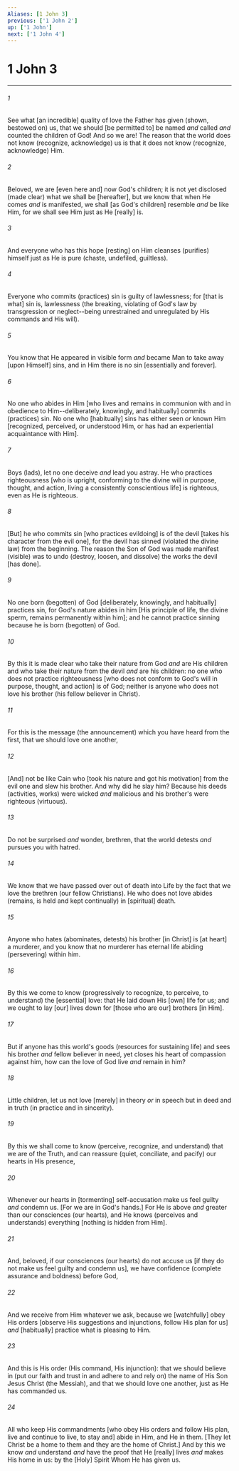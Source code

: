 ```yaml
---
Aliases: [1 John 3]
previous: ['1 John 2']
up: ['1 John']
next: ['1 John 4']
---
```

# 1 John 3

***


###### 1 


See what [an incredible] quality of love the Father has given (shown, bestowed on) us, that we should [be permitted to] be named _and_ called _and_ counted the children of God! And so we are! The reason that the world does not know (recognize, acknowledge) us is that it does not know (recognize, acknowledge) Him. 


###### 2 


Beloved, we are [even here and] now God's children; it is not yet disclosed (made clear) what we shall be [hereafter], but we know that when He comes _and_ is manifested, we shall [as God's children] resemble _and_ be like Him, for we shall see Him just as He [really] is. 


###### 3 


And everyone who has this hope [resting] on Him cleanses (purifies) himself just as He is pure (chaste, undefiled, guiltless). 


###### 4 


Everyone who commits (practices) sin is guilty of lawlessness; for [that is what] sin is, lawlessness (the breaking, violating of God's law by transgression or neglect--being unrestrained and unregulated by His commands and His will). 


###### 5 


You know that He appeared in visible form _and_ became Man to take away [upon Himself] sins, and in Him there is no sin [essentially and forever]. 


###### 6 


No one who abides in Him [who lives and remains in communion with and in obedience to Him--deliberately, knowingly, and habitually] commits (practices) sin. No one who [habitually] sins has either seen _or_ known Him [recognized, perceived, or understood Him, or has had an experiential acquaintance with Him]. 


###### 7 


Boys (lads), let no one deceive _and_ lead you astray. He who practices righteousness [who is upright, conforming to the divine will in purpose, thought, and action, living a consistently conscientious life] is righteous, even as He is righteous. 


###### 8 


[But] he who commits sin [who practices evildoing] is of the devil [takes his character from the evil one], for the devil has sinned (violated the divine law) from the beginning. The reason the Son of God was made manifest (visible) was to undo (destroy, loosen, and dissolve) the works the devil [has done]. 


###### 9 


No one born (begotten) of God [deliberately, knowingly, and habitually] practices sin, for God's nature abides in him [His principle of life, the divine sperm, remains permanently within him]; and he cannot practice sinning because he is born (begotten) of God. 


###### 10 


By this it is made clear who take their nature from God _and_ are His children and who take their nature from the devil _and_ are his children: no one who does not practice righteousness [who does not conform to God's will in purpose, thought, and action] is of God; neither is anyone who does not love his brother (his fellow believer in Christ). 


###### 11 


For this is the message (the announcement) which you have heard from the first, that we should love one another, 


###### 12 


[And] not be like Cain who [took his nature and got his motivation] from the evil one and slew his brother. And why did he slay him? Because his deeds (activities, works) were wicked _and_ malicious and his brother's were righteous (virtuous). 


###### 13 


Do not be surprised _and_ wonder, brethren, that the world detests _and_ pursues you with hatred. 


###### 14 


We know that we have passed over out of death into Life by the fact that we love the brethren (our fellow Christians). He who does not love abides (remains, is held and kept continually) in [spiritual] death. 


###### 15 


Anyone who hates (abominates, detests) his brother [in Christ] is [at heart] a murderer, and you know that no murderer has eternal life abiding (persevering) within him. 


###### 16 


By this we come to know (progressively to recognize, to perceive, to understand) the [essential] love: that He laid down His [own] life for us; and we ought to lay [our] lives down for [those who are our] brothers [in Him]. 


###### 17 


But if anyone has this world's goods (resources for sustaining life) and sees his brother _and_ fellow believer in need, yet closes his heart of compassion against him, how can the love of God live _and_ remain in him? 


###### 18 


Little children, let us not love [merely] in theory _or_ in speech but in deed and in truth (in practice and in sincerity). 


###### 19 


By this we shall come to know (perceive, recognize, and understand) that we are of the Truth, and can reassure (quiet, conciliate, and pacify) our hearts in His presence, 


###### 20 


Whenever our hearts in [tormenting] self-accusation make us feel guilty _and_ condemn us. [For we are in God's hands.] For He is above _and_ greater than our consciences (our hearts), and He knows (perceives and understands) everything [nothing is hidden from Him]. 


###### 21 


And, beloved, if our consciences (our hearts) do not accuse us [if they do not make us feel guilty and condemn us], we have confidence (complete assurance and boldness) before God, 


###### 22 


And we receive from Him whatever we ask, because we [watchfully] obey His orders [observe His suggestions and injunctions, follow His plan for us] _and_ [habitually] practice what is pleasing to Him. 


###### 23 


And this is His order (His command, His injunction): that we should believe in (put our faith and trust in and adhere to and rely on) the name of His Son Jesus Christ (the Messiah), and that we should love one another, just as He has commanded us. 


###### 24 


All who keep His commandments [who obey His orders and follow His plan, live and continue to live, to stay and] abide in Him, and He in them. [They let Christ be a home to them and they are the home of Christ.] And by this we know _and_ understand _and_ have the proof that He [really] lives _and_ makes His home in us: by the [Holy] Spirit Whom He has given us.
